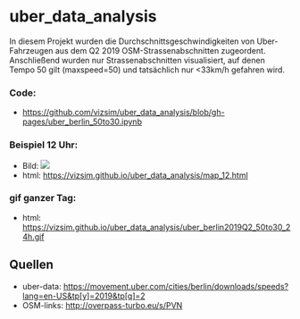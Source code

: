# uber_data_analysis

In diesem Projekt wurden die Durchschnittsgeschwindigkeiten von Uber-Fahrzeugen aus dem Q2 2019 OSM-Strassenabschnitten zugeordent. Anschließend wurden nur Strassenabschnitten visualisiert, auf denen Tempo 50 gilt (maxspeed=50) und tatsächlich nur <33km/h gefahren wird. 

### Code:
* https://github.com/vizsim/uber_data_analysis/blob/gh-pages/uber_berlin_50to30.ipynb 


### Beispiel 12 Uhr:  
* Bild: ![](https://vizsim.github.io/uber_data_analysis/map_12.png)  
* html: https://vizsim.github.io/uber_data_analysis/map_12.html  

### gif ganzer Tag: 
* html: https://vizsim.github.io/uber_data_analysis/uber_berlin2019Q2_50to30_24h.gif 


## Quellen
* uber-data: https://movement.uber.com/cities/berlin/downloads/speeds?lang=en-US&tp[y]=2019&tp[q]=2
* OSM-links: http://overpass-turbo.eu/s/PVN